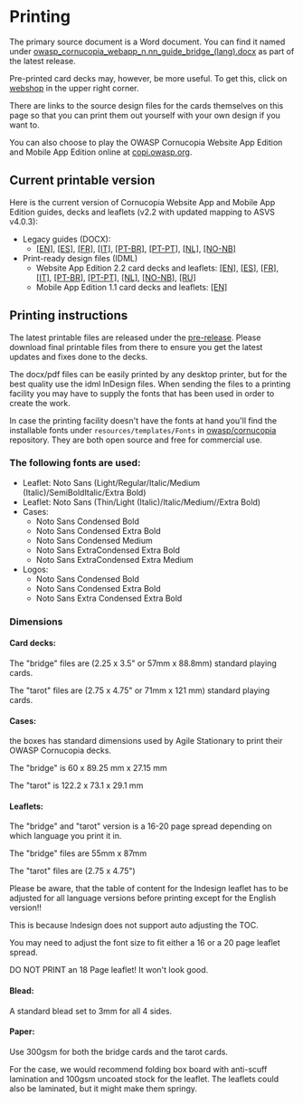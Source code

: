 # Printing

The primary source document is a Word document. You can find it named under [owasp_cornucopia_webapp_n.nn_guide_bridge_(lang).docx](https://github.com/OWASP/cornucopia/releases/tag/v2.5.0 'OWASP Cornucopia on Github [external]') as part of the latest release.

Pre-printed card decks may, however, be more useful. To get this, click on [webshop](/webshop) in the upper right corner.

There are links to the source design files for the cards themselves on this page so that you can print them out yourself with your own design if you want to.

You can also choose to play the OWASP Cornucopia Website App Edition and Mobile App Edition online at [copi.owasp.org](https://copi.owasp.org 'The online version of OWASP Cornucopia [internal]').

## Current printable version

Here is the current version of Cornucopia Website App and Mobile App Edition guides, decks and leaflets (v2.2 with updated mapping to ASVS v4.0.3):

- Legacy guides (DOCX):
    - [[EN]](https://github.com/OWASP/cornucopia/releases/download/v2.5.0/owasp_cornucopia_webapp_2.2_guide_bridge_en.docx '[external]'), [[ES]](https://github.com/OWASP/cornucopia/releases/download/v2.5.0/owasp_cornucopia_webapp_2.2_guide_bridge_es.docx '[external]'), [[FR]](https://github.com/OWASP/cornucopia/releases/download/v2.5.0/owasp_cornucopia_webapp_2.2_guide_bridge_fr.docx '[external]'), [[IT]](https://github.com/OWASP/cornucopia/releases/download/v2.5.0/owasp_cornucopia_webapp_2.2_guide_bridge_it.docx '[external]'), [[PT-BR]](https://github.com/OWASP/cornucopia/releases/download/v2.5.0/owasp_cornucopia_webapp_2.2_guide_bridge_pt-br.docx '[external]'), [[PT-PT]](https://github.com/OWASP/cornucopia/releases/download/v2.5.0/owasp_cornucopia_webapp_2.2_guide_bridge_pt-pt.docx '[external]'), [[NL]](https://github.com/OWASP/cornucopia/releases/download/v2.5.0/owasp_cornucopia_webapp_2.2_guide_bridge_nl.docx '[external]'), [[NO-NB]](https://github.com/OWASP/cornucopia/releases/download/v2.5.0/owasp_cornucopia_webapp_2.2_guide_bridge_no-nb.docx '[external]')
- Print-ready design files (IDML)
    - Website App Edition 2.2 card decks and leaflets: [[EN]](https://github.com/OWASP/cornucopia/releases/download/v2.5.0/owasp_cornucopia_webapp_2.2_en.zip '[external]'), [[ES]](https://github.com/OWASP/cornucopia/releases/download/v2.5.0/owasp_cornucopia_webapp_2.2_es.zip '[external]'), [[FR]](https://github.com/OWASP/cornucopia/releases/download/v2.5.0/owasp_cornucopia_webapp_2.2_fr.zip '[external]'), [[IT]](https://github.com/OWASP/cornucopia/releases/download/v2.5.0/owasp_cornucopia_webapp_2.2_it.zip '[external]'), [[PT-BR]](https://github.com/OWASP/cornucopia/releases/download/v2.5.0/owasp_cornucopia_webapp_2.2_pt-br.zip '[external]'), [[PT-PT]](https://github.com/OWASP/cornucopia/releases/download/v2.5.0/owasp_cornucopia_webapp_2.2_pt-pt.zip '[external]'), [[NL]](https://github.com/OWASP/cornucopia/releases/download/v2.5.0/owasp_cornucopia_webapp_2.2_nl.zip '[external]'), [[NO-NB]](https://github.com/OWASP/cornucopia/releases/download/v2.5.0/owasp_cornucopia_webapp_2.2_no-nb.zip '[external]'), [[RU]](https://github.com/OWASP/cornucopia/releases/download/v2.5.0/owasp_cornucopia_webapp_2.2_ru.zip '[external]')
    - Mobile App Edition 1.1 card decks and leaflets: [[EN]](https://github.com/OWASP/cornucopia/releases/download/v2.5.0/owasp_cornucopia_mobileapp_1.1_en.zip '[external]')

## Printing instructions

The latest printable files are released under the [pre-release](https://github.com/OWASP/cornucopia/releases/tag/pre-release). Please download final printable files from there to ensure you get the latest updates and fixes done to the decks.

The docx/pdf files can be easily printed by any desktop printer, but for the best quality use the idml InDesign files. When sending the files to a printing facility you may have to supply the fonts that has been used in order to create the work.

In case the printing facility doesn't have the fonts at hand you'll find the installable fonts under `resources/templates/Fonts` in [owasp/cornucopia](https://github.com/owasp/cornucopia) repository. They are both open source and free for commercial use.

### The following fonts are used:
- Leaflet: Noto Sans (Light/Regular/Italic/Medium (Italic)/SemiBoldItalic/Extra Bold)
- Leaflet: Noto Sans (Thin/Light (Italic)/Italic/Medium//Extra Bold)
- Cases:
    - Noto Sans Condensed Bold
    - Noto Sans Condensed Extra Bold
    - Noto Sans Condensed Medium
    - Noto Sans ExtraCondensed Extra Bold
    - Noto Sans ExtraCondensed Extra Medium
- Logos:
    - Noto Sans Condensed Bold
    - Noto Sans Condensed Extra Bold
    - Noto Sans Extra Condensed Extra Bold

### Dimensions

#### Card decks:

The "bridge" files are  (2.25 x 3.5" or 57mm x 88.8mm) standard playing cards.

The "tarot" files are (2.75 x 4.75" or 71mm x 121 mm) standard playing cards.

#### Cases:

the boxes has standard dimensions used by Agile Stationary to print their OWASP Cornucopia decks.

The "bridge" is 60 x 89.25 mm x 27.15 mm

The "tarot" is 122.2 x 73.1 x 29.1 mm

#### Leaflets:

The "bridge" and "tarot" version is a 16-20 page spread depending on which language you print it in.

The "bridge" files are  55mm x 87mm

The "tarot" files are (2.75 x 4.75")

Please be aware, that the table of content for the Indesign leaflet has to be adjusted for all language versions before printing except for the English version!!

This is because Indesign does not support auto adjusting the TOC.

You may need to adjust the font size to fit either a 16 or a 20 page leaflet spread.

DO NOT PRINT an 18 Page leaflet! It won't look good.

#### Blead:

A standard blead set to 3mm for all 4 sides.

#### Paper:

Use 300gsm for both the bridge cards and the tarot cards.

For the case, we would recommend folding box board with anti-scuff lamination and 100gsm uncoated stock for the leaflet. The leaflets could also be laminated, but it might make them springy.
